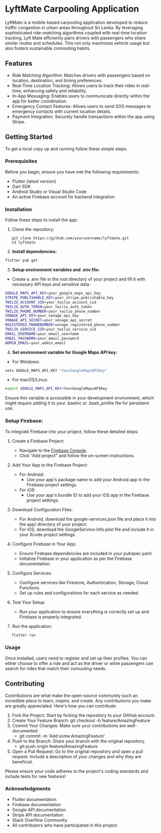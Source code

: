 # LyftMate Carpooling Application

LyftMate is a mobile-based carpooling application developed to reduce traffic congestion in urban areas throughout Sri Lanka. By leveraging sophisticated ride-matching algorithms coupled with real-time location tracking, Lyft Mate efficiently pairs drivers with passengers who share similar routes and schedules. This not only maximizes vehicle usage but also fosters sustainable commuting habits.

## Features

-   Ride Matching Algorithm: Matches drivers with passengers based on location, destination, and timing preferences.
-   Real-Time Location Tracking: Allows users to track their rides in real-time, enhancing safety and reliability.
-   In-App Messaging: Enables users to communicate directly within the app for better coordination.
-   Emergency Contact Features: Allows users to send SOS messages to emergency contacts with current location details.
-   Payment Integration: Securely handle transactions within the app using Stripe.

## Getting Started

To get a local copy up and running follow these simple steps.

### Prerequisites

Before you begin, ensure you have met the following requirements:

-   Flutter (latest version)
-   Dart SDK
-   Android Studio or Visual Studio Code
-   An active Firebase account for backend integration

### Installation

Follow these steps to install the app:

1. Clone the repository:

```
   git clone https://github.com/yourusername/lyftmate.git
   cd lyftmate
```

2. **Install dependencies:**

```bash
flutter pub get
```

3. **Setup environment variables and .env file:**

-   Create a .env file in the root directory of your project and fill it with necessary API keys and sensitive data:

```bash
GOOGLE_MAPS_API_KEY=your_google_maps_api_key
STRIPE_PUBLISHABLE_KEY=your_stripe_publishable_key
TWILIO_ACCOUNT_SID=your_twilio_account_sid
TWILIO_AUTH_TOKEN=your_twilio_auth_token
TWILIO_PHONE_NUMBER=your_twilio_phone_number
VONAGE_API_KEY=your_vonage_api_key
VONAGE_API_SECRET=your_vonage_api_secret
REGISTERED_PHONENUMBER=vonage_registered_phone_number
TWILIO_SERVICE_SID=your_twilio_service_sid
EMAIL_USERNAME=your_email_username
EMAIL_PASSWORD=your_email_password
ADMIN_EMAIL=your_admin_email
```

4. **Set environment variable for Google Maps API key:**

-   For Windows:

```bash
setx GOOGLE_MAPS_API_KEY "YourGoogleMapsAPIKey"
```

-   For macOS/Linux:

```bash
export GOOGLE_MAPS_API_KEY=YourGoogleMapsAPIKey
```

Ensure this variable is accessible in your development environment, which might require adding it to your .bashrc or .bash_profile file for persistent use.

### Setup Firebase:

To integrate Firebase into your project, follow these detailed steps:

1. Create a Firebase Project:

    - Navigate to the [Firebase Console](https://console.firebase.google.com/).
    - Click "Add project" and follow the on-screen instructions.

2. Add Your App to the Firebase Project:

    - For Android:
        - Use your app's package name to add your Android app in the Firebase project settings.
    - For iOS:
        - Use your app's bundle ID to add your iOS app in the Firebase project settings.

3. Download Configuration Files:

    - For Android, download the google-services.json file and place it into the app/ directory of your project.
    - For iOS, download the GoogleService-Info.plist file and include it in your Xcode project settings.

4. Configure Firebase in Your App:

    - Ensure Firebase dependencies are included in your pubspec.yaml.
    - Initialize Firebase in your application as per the Firebase documentation.

5. Configure Services:

    - Configure services like Firestore, Authentication, Storage, Cloud Functions.
    - Set up rules and configurations for each service as needed.

6. Test Your Setup:

    - Run your application to ensure everything is correctly set up and Firebase is properly integrated.

7. Run the application:

```bash
   flutter run
```

### Usage

Once installed, users need to register and set up their profiles. You can either choose to offer a ride and act as the driver or while passengers can search for rides that match their comuuting needs.

## Contributing

Contributions are what make the open-source community such an incredible place to learn, inspire, and create. Any contributions you make are greatly appreciated. Here's how you can contribute:

1. Fork the Project: Start by forking the repository to your GitHub account.
2. Create Your Feature Branch: git checkout -b feature/AmazingFeature
3. Commit Your Changes: Make sure your contributions are well-documented.
    - git commit -m 'Add some AmazingFeature'
4. Push to the Branch: Share your branch with the original repository.
    - git push origin feature/AmazingFeature
5. Open a Pull Request: Go to the original repository and open a pull request. Include a description of your changes and why they are beneficial.

Please ensure your code adheres to the project's coding standards and include tests for new features!

### Acknowledgments

-   Flutter documentation
-   Firebase documentation
-   Google API documentation
-   Stripe API documentation
-   Stack Overflow Community
-   All contributors who have participated in this project.


